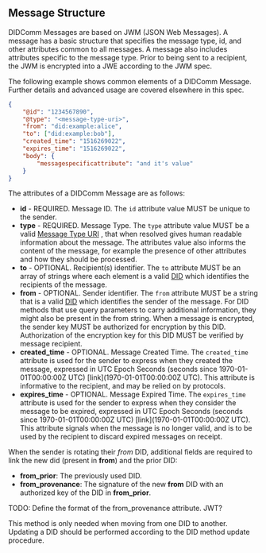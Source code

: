 ## Message Structure

DIDComm Messages are based on JWM (JSON Web Messages). A message has a basic structure that specifies the message type, id, and other attributes common to all messages. A message also includes attributes specific to the message type. Prior to being sent to a recipient, the JWM is encrypted into a JWE according to the JWM spec.

The following example shows common elements of a DIDComm Message. Further details and advanced usage are covered elsewhere in this spec.

```json
{
    "@id": "1234567890",
    "@type": "<message-type-uri>",
    "from": "did:example:alice",
    "to": ["did:example:bob"],
    "created_time": "1516269022",
    "expires_time": "1516269022",
    "body": {
    	"messagespecificattribute": "and it's value"
	}
}
```



The attributes of a DIDComm Message are as follows:

- **id** - REQUIRED. Message ID. The `id` attribute value MUST be unique to the sender.
- **type** - REQUIRED. Message Type. The `type` attribute value MUST be a valid [Message Type URI](protocols.md#message-type-uri) , that when resolved gives human readable information about the message. The attributes value also informs the content of the message, for example the presence of other attributes and how they should be processed.
- **to** - OPTIONAL. Recipient(s) identifier. The `to` attribute MUST be an array of strings where each element is a valid [DID](https://w3c.github.io/did-core/#generic-did-syntax) which identifies the recipients of the message.
- **from** - OPTIONAL. Sender identifier. The `from` attribute MUST be a string that is a valid [DID](https://w3c.github.io/did-core/#generic-did-syntax) which identifies the sender of the message. For DID methods that use query parameters to carry additional information, they might also be present in the from string. When a message is encrypted, the sender key MUST be authorized for encryption by this DID. Authorization of the encryption key for this DID MUST be verified by message recipient.
- **created_time** - OPTIONAL. Message Created Time. The `created_time` attribute is used for the sender to express when they created the message, expressed in UTC Epoch Seconds (seconds since 1970-01-01T00:00:00Z UTC) [link](1970-01-01T00:00:00Z UTC). This attribute is informative to the recipient, and may be relied on by protocols.
- **expires_time** - OPTIONAL. Message Expired Time. The `expires_time` attribute is used for the sender to express when they consider the message to be expired, expressed in UTC Epoch Seconds (seconds since 1970-01-01T00:00:00Z UTC) [link](1970-01-01T00:00:00Z UTC). This attribute signals when the message is no longer valid, and is to be used by the recipient to discard expired messages on receipt.

When the sender is rotating their _from_ DID, additional fields are required to link the new did (present in **from**) and the prior DID:

- **from_prior**: The previously used DID.
- **from_provenance**: The signature of the new **from** DID with an authorized key of the DID in **from_prior**. 

TODO: Define the format of the from_provenance attribute. JWT? 

This method  is only needed when moving from one DID to another. Updating a DID should be performed according to the DID method update procedure. 

